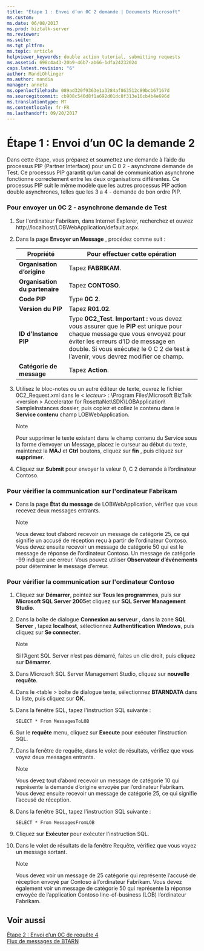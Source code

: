 ```yaml
---
title: "Étape 1 : Envoi d’un 0C 2 demande | Documents Microsoft"
ms.custom: 
ms.date: 06/08/2017
ms.prod: biztalk-server
ms.reviewer: 
ms.suite: 
ms.tgt_pltfrm: 
ms.topic: article
helpviewer_keywords: double action tutorial, submitting requests
ms.assetid: 698c4a43-20b9-46b7-ab66-1dfa24232024
caps.latest.revision: "6"
author: MandiOhlinger
ms.author: mandia
manager: anneta
ms.openlocfilehash: 089ad320f9363e1a3284af863512c89bcb67167d
ms.sourcegitcommit: cb908c540d8f1a692d01dc8f313e16cb4b4e696d
ms.translationtype: MT
ms.contentlocale: fr-FR
ms.lasthandoff: 09/20/2017
---
```

# <a name="step-1-submitting-a-0c2-request"></a>Étape 1 : Envoi d’un 0C la demande 2
Dans cette étape, vous préparez et soumettez une demande à l’aide du processus PIP (Partner Interface) pour un C 0 2 - asynchrone demande de Test. Ce processus PIP garantit qu’un canal de communication asynchrone fonctionne correctement entre les deux organisations différentes. Ce processus PIP suit le même modèle que les autres processus PIP action double asynchrones, telles que les 3 a 4 - demande de bon ordre PIP.  
  
### <a name="to-submit-a-0c2---asynchronous-test-request"></a>Pour envoyer un 0C 2 - asynchrone demande de Test  
  
1.  Sur l'ordinateur Fabrikam, dans Internet Explorer, recherchez et ouvrez http://localhost/LOBWebApplication/default.aspx.  
  
2.  Dans la page **Envoyer un Message** , procédez comme suit :  
  
    |Propriété|Pour effectuer cette opération|  
    |--------------|----------------|  
    |**Organisation d’origine**|Tapez **FABRIKAM**.|  
    |**Organisation du partenaire**|Tapez **CONTOSO**.|  
    |**Code PIP**|Type **0C 2**.|  
    |**Version du PIP**|Tapez **R01.02**.|  
    |**ID d’Instance PIP**|Type **0C2_Test**. **Important :** vous devez vous assurer que le **PIP** est unique pour chaque message que vous envoyez pour éviter les erreurs d’ID de message en double. Si vous exécutez le 0 C 2 de test à l’avenir, vous devrez modifier ce champ.|  
    |**Catégorie de message**|Tapez **Action**.|  
  
3.  Utilisez le bloc-notes ou un autre éditeur de texte, ouvrez le fichier 0C2_Request.xml dans le \< *lecteur*> : \Program Files\Microsoft BizTalk \<version > Accelerator for RosettaNet\SDK\LOBApplication\ SampleInstances dossier, puis copiez et collez le contenu dans le **Service contenu** champ LOBWebApplication.  
  
    > [!NOTE]
    >  Pour supprimer le texte existant dans le champ contenu du Service sous la forme d’envoyer un Message, placez le curseur au début du texte, maintenez la **MAJ** et **Ctrl** boutons, cliquez sur **fin** , puis cliquez sur **supprimer**.  
  
4.  Cliquez sur **Submit** pour envoyer la valeur 0, C 2 demande à l’ordinateur Contoso.  
  
### <a name="to-verify-successful-communication-on-the-fabrikam-computer"></a>Pour vérifier la communication sur l'ordinateur Fabrikam  
  
-   Dans la page **État du message** de LOBWebApplication, vérifiez que vous recevez deux messages entrants.  
  
    > [!NOTE]
    >  Vous devez tout d’abord recevoir un message de catégorie 25, ce qui signifie un accusé de réception reçu à partir de l’ordinateur Contoso. Vous devez ensuite recevoir un message de catégorie 50 qui est le message de réponse de l’ordinateur Contoso. Un message de catégorie -99 indique une erreur. Vous pouvez utiliser **Observateur d’événements** pour déterminer le message d’erreur.  
  
### <a name="to-verify-successful-communication-on-the-contoso-computer"></a>Pour vérifier la communication sur l'ordinateur Contoso  
  
1.  Cliquez sur **Démarrer**, pointez sur **Tous les programmes**, puis sur **Microsoft SQL Server 2005**et cliquez sur **SQL Server Management Studio**.  
  
2.  Dans la boîte de dialogue **Connexion au serveur** , dans la zone **SQL Server** , tapez **localhost**, sélectionnez **Authentification Windows**, puis cliquez sur **Se connecter**.  
  
    > [!NOTE]
    >  Si l’Agent SQL Server n’est pas démarré, faites un clic droit, puis cliquez sur **Démarrer**.  
  
3.  Dans Microsoft SQL Server Management Studio, cliquez sur **nouvelle requête**.  
  
4.  Dans le \<table > boîte de dialogue texte, sélectionnez **BTARNDATA** dans la liste, puis cliquez sur **OK**.  
  
5.  Dans la fenêtre SQL, tapez l'instruction SQL suivante :  
  
    ```  
    SELECT * From MessagesToLOB  
    ```  
  
6.  Sur le **requête** menu, cliquez sur **Execute** pour exécuter l’instruction SQL.  
  
7.  Dans la fenêtre de requête, dans le volet de résultats, vérifiez que vous voyez deux messages entrants.  
  
    > [!NOTE]
    >  Vous devez tout d’abord recevoir un message de catégorie 10 qui représente la demande d’origine envoyée par l’ordinateur Fabrikam. Vous devez ensuite recevoir un message de catégorie 25, ce qui signifie l’accusé de réception.  
  
8.  Dans la fenêtre SQL, tapez l'instruction SQL suivante :  
  
    ```  
    SELECT * From MessagesFromLOB  
    ```  
  
9. Cliquez sur **Exécuter** pour exécuter l'instruction SQL.  
  
10. Dans le volet de résultats de la fenêtre Requête, vérifiez que vous voyez un message sortant.  
  
    > [!NOTE]
    >  Vous devez voir un message de 25 catégorie qui représente l’accusé de réception envoyé par Contoso à l’ordinateur Fabrikam. Vous devez également voir un message de catégorie 50 qui représente la réponse envoyée de l’application Contoso line-of-business (LOB) l’ordinateur Fabrikam.  
  
## <a name="see-also"></a>Voir aussi  
 [Étape 2 : Envoi d’un 0C de requête 4](../../adapters-and-accelerators/accelerator-rosettanet/step-2-submitting-a-0c4-query.md)   
 [Flux de messages de BTARN](../../adapters-and-accelerators/accelerator-rosettanet/message-flow-in-btarn.md)